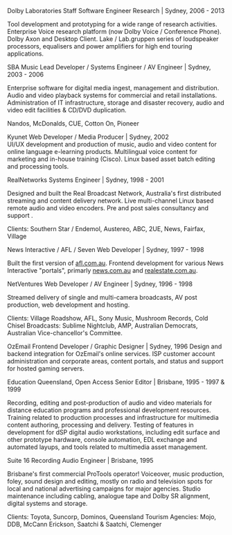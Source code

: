 Dolby Laboratories
Staff Software Engineer Research | Sydney, 2006 - 2013

Tool development and prototyping for a wide range of research activities.
Enterprise Voice research platform (now Dolby Voice / Conference Phone). 
Dolby Axon and Desktop Client. Lake / Lab.gruppen series of loudspeaker processors, equalisers and power amplifiers for high end touring applications.

SBA Music
Lead Developer / Systems Engineer / AV Engineer | Sydney, 2003 - 2006

Enterprise software for digital media ingest, management and distribution.
Audio and video playback systems for commercial and retail installations.
Administration of IT infrastructure, storage and disaster recovery, audio and video edit facilities & CD/DVD duplication.

Nandos, McDonalds, CUE, Cotton On, Pioneer

Kyunet
Web Developer / Media Producer | Sydney, 2002  
UI/UX development and production of music, audio and video content for online language e-learning products. Multilingual voice content for marketing and in-house training (Cisco). Linux based asset batch editing and processing tools.

RealNetworks
Systems Engineer | Sydney, 1998 - 2001

Designed and built the Real Broadcast Network, Australia's first distributed streaming and content delivery network. Live multi-channel Linux based remote audio and video encoders. Pre and post sales consultancy and support .

Clients: Southern Star / Endemol, Austereo, ABC, 2UE, News, Fairfax, Village

News Interactive / AFL / Seven
Web Developer | Sydney, 1997 - 1998

Built the first version of [afl.com.au](http://www.afl.com.au). Frontend development for various News Interactive "portals", primarly [news.com.au](http://www.news.com.au) and [realestate.com.au](http://www.realestate.com.au).

NetVentures
Web Developer / AV Engineer | Sydney, 1996 - 1998

Streamed delivery of single and multi-camera broadcasts, AV post production, web development and hosting.

Clients: Village Roadshow, AFL, Sony Music, Mushroom Records, Cold Chisel
Broadcasts: Sublime Nightclub, AMP, Australian Democrats, Australian Vice-chancellor's Committee.

OzEmail
Frontend Developer / Graphic Designer | Sydney, 1996
Design and backend integration for OzEmail's online services. ISP customer account administration and corporate areas, content portals, and status and support for hosted gaming servers.



Education Queensland, Open Access
Senior Editor | Brisbane, 1995 - 1997 & 1999

Recording, editing and post-production of audio and video materials for distance education programs and professional development resources. Training related to production processes and infrastructure for multimedia content authoring, processing and delivery. Testing of features in development for dSP digital audio workstations, including edit surface and other prototype hardware, console automation, EDL exchange and automated layups, and tools related to multimedia asset management.

Suite 16 Recording
Audio Engineer | Brisbane, 1995

Brisbane's first commercial ProTools operator! Voiceover, music production, foley, sound design and editing, mostly on radio and television spots for local and national advertising campaigns for major agencies. Studio maintenance including cabling, analogue tape and Dolby SR alignment, digital systems and storage.

Clients: Toyota, Suncorp, Dominos, Queensland Tourism
Agencies: Mojo, DDB, McCann Erickson, Saatchi & Saatchi, Clemenger
